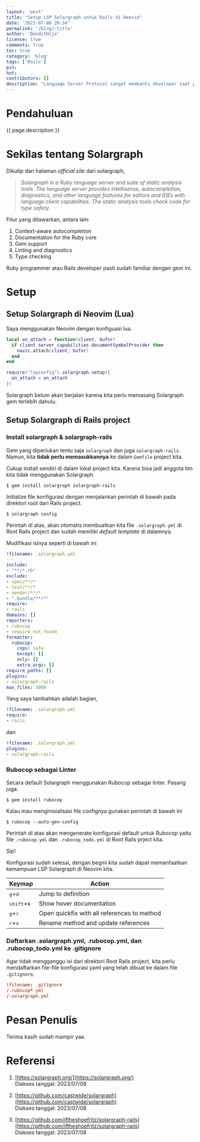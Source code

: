 ```yaml
---
layout: 'post'
title: "Setup LSP Solargraph untuk Rails di Neovim"
date: '2023-07-08 20:34'
permalink: '/blog/:title'
author: 'BanditHijo'
license: true
comments: true
toc: true
category: 'blog'
tags: ['Rails']
pin:
hot:
contributors: []
description: "Language Server Protocol sangat membantu developer saat proses membangun aplikasi. Solargraph adalah salah satu LSP yang populer digunakan dikalangan Ruby programmer dan Rails developer. Catatan ini akan mendokumentasikan cara saya melakukan setup terhadap Solargraph pada Rails project di Neovim."
---
```


# Pendahuluan

{{ page.description }}


# Sekilas tentang Solargraph

Dikutip dari halaman *official site* dari solargraph,

> *Solargraph is a Ruby language server and suite of static analysis tools. The language server provides intellisense, autocompletion, diagnostics, and other language features for editors and IDEs with language client capabilities. The static analysis tools check code for type safety.*

Fitur yang ditawarkan, antara lain:

1. Context-aware autocompletion
1. Documentation for the Ruby core
1. Gem support
1. Linting and diagnostics
1. Type checking

Ruby programmer atau Rails developer pasti sudah familiar dengan gem ini.


# Setup


## Setup Solargraph di Neovim (Lua)

Saya menggunakan Neovim dengan konfiguasi lua.

```lua
local on_attach = function(client, bufnr)
  if client.server_capabilities.documentSymbolProvider then
    navic.attach(client, bufnr)
  end
end

require("lspconfig").solargraph.setup({
  on_attach = on_attach
})
```

Solargraph belum akan berjalan karena kita perlu memasang Solargraph gem terlebih dahulu.


## Setup Solargraph di Rails project


### Install solargraph & solargraph-rails

Gem yang diperlukan tentu saja `solargraph` dan juga `solargraph-rails`. Namun, kita **tidak perlu memasukkannya** ke dalam `Gemfile` project kita.

Cukup install sendiri di dalam lokal project kita. Karena bisa jadi anggota tim kita tidak menggunakan Solargraph.

```
$ gem install solargraph solargraph-rails
```

Initialize file konfigurasi dengan menjalankan perintah di bawah pada direktori root dari Rails project.

```
$ solargraph config
```

Perintah di atas, akan otomatis membuatkan kita file `.solargraph.yml` di Root Rails project dan sudah memiliki *default template* di dalamnya.

Modifikasi isinya seperti di bawah ini

```yaml
!filename: .solargraph.yml
---
include:
- "**/*.rb"
exclude:
- spec/**/*
- test/**/*
- vendor/**/*
- ".bundle/**/*"
require:
- rails
domains: []
reporters:
- rubocop
- require_not_found
formatter:
  rubocop:
    cops: safe
    except: []
    only: []
    extra_args: []
require_paths: []
plugins:
- solargraph-rails
max_files: 5000
```

Yang saya tambahkan adalah bagian,

```yaml
!filename: .solargraph.yml
require:
- rails
```

dan

```yaml
!filename: .solargraph.yml
plugins:
- solargraph-rails
```


### Rubocop sebagai Linter

Secara default Solargraph menggunakan Rubocop sebagai linter. Pasang juga.

```
$ gem install rubocop
```

Kalau mau menginisialisasi file confignya gunakan perintah di bawah ini

```
$ rubocop --auto-gen-config
```

Perintah di atas akan mengenerate konfigurasi default untuk Rubocop yaitu file `.rubocop.yml` dan `.rubocop_todo.yml` di Root Rails prject kita.

Sip!

Konfigurasi sudah selesai, dengan begini kita sudah dapat memanfaatkan kemampuan LSP Solargraph di Neovim kita.

| Keymap | Action |
| --- | --- |
| <kbd>g</kbd>+<kbd>d</kbd>	| Jump to definition |
| <kbd>shift</kbd>+<kbd>k</kbd>	| Show hover documentation |
| <kbd>g</kbd>+<kbd>r</kbd>	| Open quickfix with all references to method |
| <kbd>r</kbd>+<kbd>n</kbd>	| Rename method and update references |


### Daftarkan .solargraph.yml, .rubocop.yml, dan .rubocop_todo.yml ke .gitignore

Agar tidak mengganggu isi dari direktori Root Rails project, kita perlu mendaftarkan file-file konfigurasi yaml yang telah dibuat ke dalam file `.gitignore`.

```conf
!filename: .gitignore
/.rubocop*.yml
/.solargraph.yml
```


# Pesan Penulis

Terima kasih sudah mampir yaa.


# Referensi

1. [https://solargraph.org/](https://solargraph.org/)
<br>Diakses tanggal: 2023/07/08

1. [https://github.com/castwide/solargraph](https://github.com/castwide/solargraph)
<br>Diakses tanggal: 2023/07/08

1. [https://github.com/iftheshoefritz/solargraph-rails](https://github.com/iftheshoefritz/solargraph-rails)
<br>Diakses tanggal: 2023/07/08
